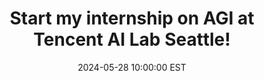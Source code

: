---
title: "Start my internship on AGI at Tencent AI Lab Seattle!"
date: 2024-05-28 10:00:00 EST
---